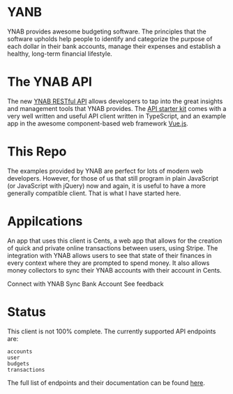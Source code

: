 
# YANB

YNAB provides awesome budgeting software. The principles that the software upholds help people to identify and categorize the purpose of each dollar in their bank accounts, manage their expenses and establish a healthy, long-term financial lifestyle.

# The YNAB API

The new [YNAB RESTful API](https://api.youneedabudget.com/) allows developers to tap into the great insights and management tools that YNAB provides. The [API starter kit](https://github.com/ynab/ynab-api-starter-kit) comes with a very well written and useful API client written in TypeScript, and an example app in the awesome component-based web framework [Vue.js](https://vuejs.org/).


# This Repo

The examples provided by YNAB are perfect for lots of modern web developers. However, for those of us that still program in plain JavaScript (or JavaScript with jQuery) now and again, it is useful to have a more generally compatible client. That is what I have started here.

# Appilcations

An app that uses this client is Cents, a web app that allows for the creation of quick and private online transactions between users, using Stripe. The integration with YNAB allows users to see that state of their finances in every context where they are prompted to spend money. It also allows money collectors to sync their YNAB accounts with their account in Cents.

Connect with YNAB Sync Bank Account See feedback

# Status

This client is not 100% complete. The currently supported API endpoints are:

    accounts
    user
    budgets
    transactions

The full list of endpoints and their documentation can be found [here](https://api.youneedabudget.com/v1).
